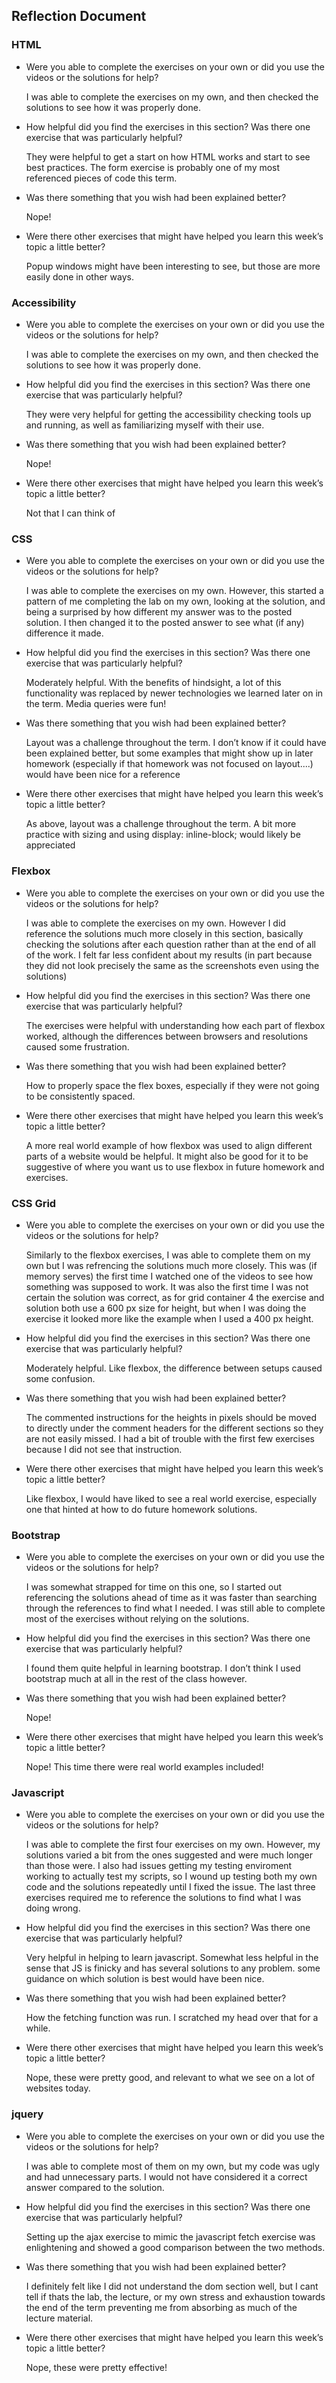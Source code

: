 ## Reflection Document

### HTML

- Were you able to complete the exercises on your own or did you use the videos or the solutions for help?

  I was able to complete the exercises on my own, and then checked the solutions to see how it was properly done.

- How helpful did you find the exercises in this section? Was there one exercise that was particularly helpful?

  They were helpful to get a start on how HTML works and start to see best practices. The form exercise is probably one of my
  most referenced pieces of code this term.

- Was there something that you wish had been explained better?

  Nope!

- Were there other exercises that might have helped you learn this week’s topic a little better?

  Popup windows might have been interesting to see, but those are more easily done in other ways.

### Accessibility

- Were you able to complete the exercises on your own or did you use the videos or the solutions for help?

  I was able to complete the exercises on my own, and then checked the solutions to see how it was properly done.

- How helpful did you find the exercises in this section? Was there one exercise that was particularly helpful?

  They were very helpful for getting the accessibility checking tools up and running, as well as familiarizing myself with their use.

- Was there something that you wish had been explained better?

  Nope!

- Were there other exercises that might have helped you learn this week’s topic a little better?

  Not that I can think of

### CSS

- Were you able to complete the exercises on your own or did you use the videos or the solutions for help?

  I was able to complete the exercises on my own. However, this started a pattern of me completing the lab on my own, looking at
  the solution, and being a surprised by how different my answer was to the posted solution. I then changed it to the posted
  answer to see what (if any) difference it made.

- How helpful did you find the exercises in this section? Was there one exercise that was particularly helpful?

  Moderately helpful. With the benefits of hindsight, a lot of this functionality was replaced by newer technologies we learned later
  on in the term. Media queries were fun!

- Was there something that you wish had been explained better?

  Layout was a challenge throughout the term. I don’t know if it could have been explained better, but some examples that might show up
  in later homework (especially if that homework was not focused on layout....) would have been nice for a reference

- Were there other exercises that might have helped you learn this week’s topic a little better?

  As above, layout was a challenge throughout the term. A bit more practice with sizing and using display: inline-block; would
  likely be appreciated

### Flexbox

- Were you able to complete the exercises on your own or did you use the videos or the solutions for help?

  I was able to complete the exercises on my own. However I did reference the solutions much more closely in this section, basically checking
  the solutions after each question rather than at the end of all of the work. I felt far less confident about my results (in part because they
  did not look precisely the same as the screenshots even using the solutions)

- How helpful did you find the exercises in this section? Was there one exercise that was particularly helpful?

  The exercises were helpful with understanding how each part of flexbox worked, although the differences between browsers and resolutions caused
  some frustration.

- Was there something that you wish had been explained better?

  How to properly space the flex boxes, especially if they were not going to be consistently spaced.

- Were there other exercises that might have helped you learn this week’s topic a little better?

  A more real world example of how flexbox was used to align different parts of a website would be helpful. It might also be good for it to be
  suggestive of where you want us to use flexbox in future homework and exercises.

### CSS Grid

- Were you able to complete the exercises on your own or did you use the videos or the solutions for help?

  Similarly to the flexbox exercises, I was able to complete them on my own but I was refrencing the solutions much more closely. This was (if memory
  serves) the first time I watched one of the videos to see how something was supposed to work. It was also the first time I was not certain the solution
  was correct, as for grid container 4 the exercise and solution both use a 600 px size for height, but when I was doing the exercise it looked
  more like the example when I used a 400 px height.

- How helpful did you find the exercises in this section? Was there one exercise that was particularly helpful?

  Moderately helpful. Like flexbox, the difference between setups caused some confusion.

- Was there something that you wish had been explained better?

  The commented instructions for the heights in pixels should be moved to directly under the comment headers for the different sections so they are not easily
  missed. I had a bit of trouble with the first few exercises because I did not see that instruction.

- Were there other exercises that might have helped you learn this week’s topic a little better?

  Like flexbox, I would have liked to see a real world exercise, especially one that hinted at how to do future homework solutions.

### Bootstrap

- Were you able to complete the exercises on your own or did you use the videos or the solutions for help?

  I was somewhat strapped for time on this one, so I started out referencing the solutions ahead of time as it was faster than searching through the references
  to find what I needed. I was still able to complete most of the exercises without relying on the solutions.

- How helpful did you find the exercises in this section? Was there one exercise that was particularly helpful?

  I found them quite helpful in learning bootstrap. I don’t think I used bootstrap much at all in the rest of the class however.

- Was there something that you wish had been explained better?

  Nope!

- Were there other exercises that might have helped you learn this week’s topic a little better?

  Nope! This time there were real world examples included!

### Javascript

- Were you able to complete the exercises on your own or did you use the videos or the solutions for help?

  I was able to complete the first four exercises on my own. However, my solutions varied a bit from the ones suggested and were much longer than
  those were. I also had issues getting my testing enviroment working to actually test my scripts, so I wound up testing both my own code and the
  solutions repeatedly until I fixed the issue. The last three exercises required me to reference the solutions to find what I was doing wrong.

- How helpful did you find the exercises in this section? Was there one exercise that was particularly helpful?

  Very helpful in helping to learn javascript. Somewhat less helpful in the sense that JS is finicky and has several solutions to any problem.
  some guidance on which solution is best would have been nice.

- Was there something that you wish had been explained better?

  How the fetching function was run. I scratched my head over that for a while.

- Were there other exercises that might have helped you learn this week’s topic a little better?

  Nope, these were pretty good, and relevant to what we see on a lot of websites today.

### jquery

- Were you able to complete the exercises on your own or did you use the videos or the solutions for help?

  I was able to complete most of them on my own, but my code was ugly and had unnecessary parts. I would not have considered it a correct answer
  compared to the solution.

- How helpful did you find the exercises in this section? Was there one exercise that was particularly helpful?

  Setting up the ajax exercise to mimic the javascript fetch exercise was enlightening and showed a good comparison between the two methods.

- Was there something that you wish had been explained better?

  I definitely felt like I did not understand the dom section well, but I cant tell if thats the lab, the lecture, or my own stress and exhaustion towards
  the end of the term preventing me from absorbing as much of the lecture material.

- Were there other exercises that might have helped you learn this week’s topic a little better?

  Nope, these were pretty effective!
